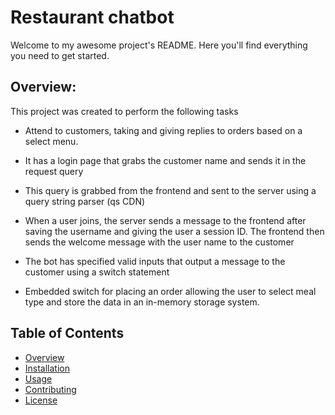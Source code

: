 # Restaurant chatbot
Welcome to my awesome project's README. Here you'll find everything you need to get started.

## Overview: 
This project was created to perform the following tasks

- Attend to customers, taking and giving replies to orders based on a select menu.

- It has a login page that grabs the customer name and sends it in the request query

- This query is grabbed from the frontend and sent to the server using a query string parser (qs CDN)

- When a user joins, the server sends a message to the frontend after saving the username and giving the user a session ID. The frontend then sends the welcome message with the user name to the customer

- The bot has specified valid inputs that output a message to the customer using a switch statement

- Embedded switch for placing an order allowing the user to select meal type and store the data in an in-memory storage system.

## Table of Contents
- [Overview](#overview)
- [Installation](#installation)
- [Usage](#usage)
- [Contributing](#contributing)
- [License](#license)
